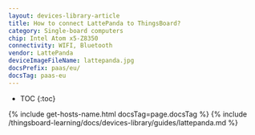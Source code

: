```yaml
---
layout: devices-library-article
title: How to connect LattePanda to ThingsBoard?
category: Single-board computers
chip: Intel Atom x5-Z8350
connectivity: WIFI, Bluetooth
vendor: LattePanda
deviceImageFileName: lattepanda.jpg
docsPrefix: paas/eu/
docsTag: paas-eu
---
```



* TOC
{:toc}

{% include get-hosts-name.html docsTag=page.docsTag %}
{% include /thingsboard-learning/docs/devices-library/guides/lattepanda.md %}